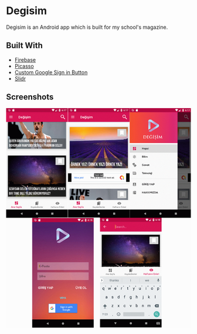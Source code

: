 # Degisim

Degisim is an Android app which is built for my school's magazine.<br>

## Built With

- [Firebase](https://firebase.google.com)
- [Picasso](https://square.github.io/picasso/)
- [Custom Google Sign in Button](https://github.com/shobhitpuri/custom-google-signin-button)
- [Slidr](https://github.com/r0adkll/Slidr)

## Screenshots

![](https://github.com/aeren108/aeren108.github.io/blob/master/assets/img/degisimss.png?raw=true)
